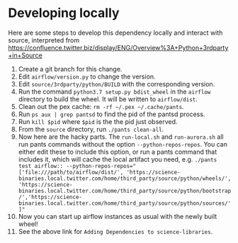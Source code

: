 # Developing locally

Here are some steps to develop this dependency locally and interact with source, interpreted from
https://confluence.twitter.biz/display/ENG/Overview%3A+Python+3rdparty+in+Source

1.  Create a git branch for this change.
2.  Edit `airflow/version.py` to change the version.
3.  Edit `source/3rdparty/python/BUILD` with the corresponding version.
4.  Run the command `python3.7 setup.py bdist_wheel` in the `airflow` directory to build the wheel.
    It will be written to `airflow/dist`.
5.  Clean out the pex cache: `rm -rf ~/.pex ~/.cache/pants`.
6.  Run `ps aux | grep pantsd` to find the pid of the pantsd process.
7.  Run `kill $pid` where `$pid` is the the pid just observed.
8.  From the `source` directory, run `./pants clean-all`.
9.  Now here are the hacky parts. The `run-local.sh` and `run-aurora.sh` all run pants commands
    without the option `--python-repos-repos`. You can either edit these to include this option,
    or run a pants command that includes it, which will cache the local artifact you need, e.g.
    `./pants test airflow:: --python-repos-repos="['file:///path/to/airflow/dist/', 'https://science-binaries.local.twitter.com/home/third_party/source/python/wheels/', 'https://science-binaries.local.twitter.com/home/third_party/source/python/bootstrap/','https://science-binaries.local.twitter.com/home/third_party/source/python/sources/']"`
10. Now you can start up airflow instances as usual with the newly built wheel!
11. See the above link for `Adding Dependencies to science-libraries`.
